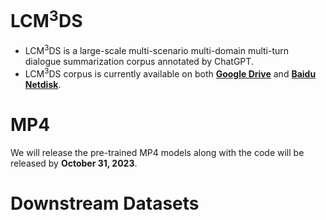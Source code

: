 # LCM<sup>3</sup>DS
- LCM<sup>3</sup>DS is a large-scale multi-scenario multi-domain multi-turn dialogue summarization corpus annotated by ChatGPT.
- LCM<sup>3</sup>DS corpus is currently available on both [**Google Drive**](https://drive.google.com/file/d/1ZtuLcSJKlWJRNdPL8rlo0a2NCbcmDwq-/view?usp=sharing) and [**Baidu Netdisk**](https://pan.baidu.com/s/10oEgcjp2htMSIqz8GWc_kQ?pwd=fy5q).

# MP4
We will release the pre-trained MP4 models along with the code will be released by **October 31, 2023**.

# Downstream Datasets
